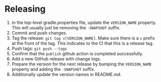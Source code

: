 # Releasing

1. In the top-level gradle.properties file, update the `VERSION_NAME` property. This will usually just be removing the `-SNAPSHOT` suffix.
1. Commit and push changes.
1. Tag the release: `git tag v[VERSION_NAME]`. Make sure there is a `v` prefix at the front of the tag. This indicates to the CI that this is a release tag.
1. Push tags: `git push --tags`
1. Confirm that the `publish` github action is completed successfully.
1. Add a new GitHub release with change logs.
1. Prepare the version for the next release by bumping the `VERSION_NAME` property and adding the `-SNAPSHOT` suffix.
1. Additionally update the version names in README.md.
